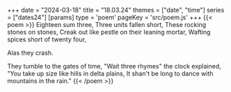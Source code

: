+++
date = "2024-03-18"
title = "18.03.24"
themes = ["date", "time"]
series = ["dates24"]
[params]
  type = 'poem'
  pageKey = 'src/poem.js'
+++
{{< poem >}}
Eighteen sum three,
Three units fallen short,
These rocking stones on stones,
Creak out like pestle on their leaning mortar,
Wafting spices short of twenty four,

Alas 
  they 
    crash.

They tumble to the gates of time,
"Wait three rhymes" the clock explained,
"You take up size like hills in delta plains,
It shan't be long to dance with mountains in the rain."
{{< /poem >}}